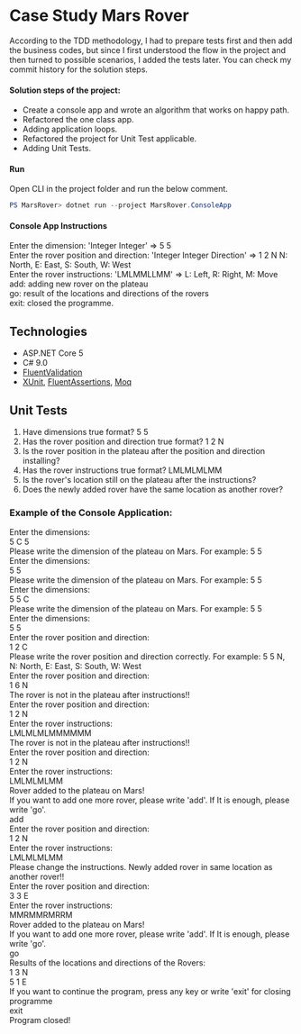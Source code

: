 # Case Study Mars Rover

According to the TDD methodology, I had to prepare tests first and then add the business codes, but since I first understood the flow in the project and then turned to possible scenarios, I added the tests later. You can check my commit history for the solution steps.

#### Solution steps of the project:
* Create a console app and wrote an algorithm that works on happy path.
* Refactored the one class app.
* Adding application loops.
* Refactored the project for Unit Test applicable.
* Adding Unit Tests.

#### Run 
Open CLI in the project folder and run the below comment.
```powershell
PS MarsRover> dotnet run --project MarsRover.ConsoleApp
```
#### Console App Instructions
Enter the dimension: 'Integer Integer' => 5 5  
Enter the rover position and direction: 'Integer Integer Direction' => 1 2 N  N: North, E: East, S: South, W: West  
Enter the rover instructions: 'LMLMMLLMM' => L: Left, R: Right, M: Move
add: adding new rover on the plateau  
go: result of the locations and directions of the rovers  
exit: closed the programme.  

## Technologies
* ASP.NET Core 5
* C# 9.0
* [FluentValidation](https://fluentvalidation.net/)
* [XUnit](https://xunit.net/), [FluentAssertions](https://fluentassertions.com/), [Moq](https://github.com/moq)

## Unit Tests
1. Have dimensions true format? 5 5
2. Has the rover position and direction true format? 1 2 N
3. Is the rover position in the plateau after the position and direction installing?
4. Has the rover instructions true format?  LMLMLMLMM 
5. Is the rover's location still on the plateau after the instructions?
6. Does the newly added rover have the same location as another rover?

### Example of the Console Application: 

Enter the dimensions:  
5 C 5  
Please write the dimension of the plateau on Mars. For example: 5 5  
Enter the dimensions:  
5  5  
Please write the dimension of the plateau on Mars. For example: 5 5  
Enter the dimensions:  
5 5 C  
Please write the dimension of the plateau on Mars. For example: 5 5  
Enter the dimensions:  
5 5  
Enter the rover position and direction:  
1 2 C  
Please write the rover position and direction correctly. For example: 5 5 N, N: North, E: East, S: South, W: West  
Enter the rover position and direction:  
1 6 N  
The rover is not in the plateau after instructions!!  
Enter the rover position and direction:  
1 2 N  
Enter the rover instructions:  
LMLMLMLMMMMMM  
The rover is not in the plateau after instructions!!  
Enter the rover position and direction:  
1 2 N  
Enter the rover instructions:  
LMLMLMLMM  
Rover added to the plateau on Mars!  
If you want to add one more rover, please write 'add'. If It is enough, please write 'go'.  
add  
Enter the rover position and direction:  
1 2 N  
Enter the rover instructions:  
LMLMLMLMM  
Please change the instructions. Newly added rover in same location as another rover!!  
Enter the rover position and direction:  
3 3 E  
Enter the rover instructions:  
MMRMMRMRRM  
Rover added to the plateau on Mars!  
If you want to add one more rover, please write 'add'. If It is enough, please write 'go'.  
go  
Results of the locations and directions of the Rovers:  
1 3 N  
5 1 E  
If you want to continue the program, press any key or write 'exit' for closing programme  
exit  
Program closed!  

 


